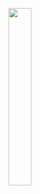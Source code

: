 <p align = 'center'>
 <a href='https://github.com/AdityaJain2162/Difference-of-Two-Numbers/'>
    <img src = "https://img.shields.io/badge/Difference_of_Two_Numbers-4B275F?style=round" width = '30%'/></a> 
</p>
